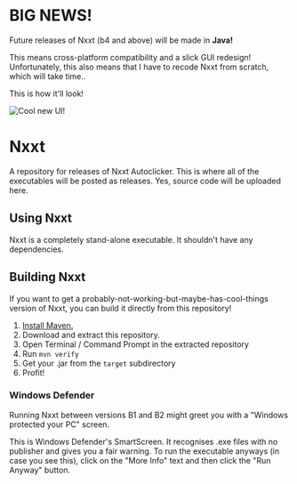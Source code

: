 # **BIG NEWS!**

Future releases of Nxxt (b4 and above) will be made in **Java!**

This means cross-platform compatibility and a slick GUI redesign!
Unfortunately, this also means that I have to recode Nxxt from scratch,
which will take time..

This is how it'll look!

![Cool new UI!](https://imgur.com/dbsNB6f.png)

# Nxxt
A repository for releases of Nxxt Autoclicker.
This is where all of the executables will be posted as releases.
Yes, source code will be uploaded here.

## Using Nxxt
Nxxt is a completely stand-alone executable. It shouldn't have any dependencies.

## Building Nxxt
If you want to get a probably-not-working-but-maybe-has-cool-things version of Nxxt, you can
build it directly from this repository!
1. [Install Maven.](https://maven.apache.org/install.html)
2. Download and extract this repository.
3. Open Terminal / Command Prompt in the extracted repository
4. Run `mvn verify`
5. Get your .jar from the `target` subdirectory
6. Profit!

### Windows Defender
Running Nxxt between versions B1 and B2 might greet you with a "Windows protected your PC" screen.

This is Windows Defender's SmartScreen. It recognises .exe files with no publisher
and gives you a fair warning. To run the executable anyways (in case you see this),
click on the "More Info" text and then click the "Run Anyway" button.
